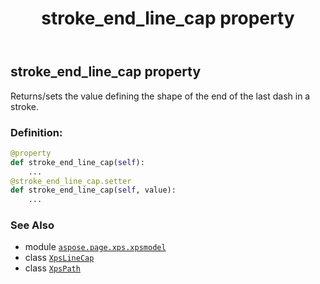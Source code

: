 ﻿---
title: stroke_end_line_cap property
second_title: Aspose.Page for Python via .NET API References
description: 
type: docs
weight: 160
url: /python-net/aspose.page.xps.xpsmodel/xpspath/stroke_end_line_cap/
is_root: false
---

## stroke_end_line_cap property


Returns/sets the value defining the shape of the end of the last dash in a stroke.
### Definition:
```python
@property
def stroke_end_line_cap(self):
    ...
@stroke_end_line_cap.setter
def stroke_end_line_cap(self, value):
    ...
```

### See Also
* module [`aspose.page.xps.xpsmodel`](../../)
* class [`XpsLineCap`](/page/python-net/aspose.page.xps.xpsmodel/xpslinecap)
* class [`XpsPath`](/page/python-net/aspose.page.xps.xpsmodel/xpspath)
